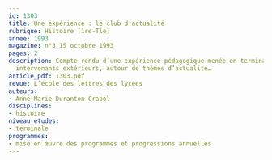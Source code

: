 ```yaml
---
id: 1303
title: Une expérience : le club d’actualité
rubrique: Histoire [1re-Tle]
annee: 1993
magazine: n°3 15 octobre 1993
pages: 2
description: Compte rendu d’une expérience pédagogique menée en terminale, avec des
  intervenants extérieurs, autour de thèmes d’actualité…
article_pdf: 1303.pdf
revue: L’école des lettres des lycées
auteurs:
- Anne-Marie Duranton-Crabol
disciplines:
- histoire
niveau_etudes:
- terminale
programmes:
- mise en œuvre des programmes et progressions annuelles
---
```

